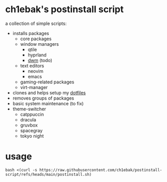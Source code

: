 # ch1ebak's postinstall script

a collection of simple scripts:
- installs packages
  - core packages
  - window managers
    - qtile
    - hyprland
    - [dwm](https://github.com/ch1ebak/dwm-ch1ebak) (todo)
  - text editors
    - neovim
    - emacs
  - gaming-related packages
  - virt-manager
- clones and helps setup my [dotfiles](https://github.com/ch1ebak/dotfiles)
- removes groups of packages
- basic system maintenance (to fix)
- theme-switcher
  - catppuccin
  - dracula
  - gruvbox
  - spacegray
  - tokyo night

# usage
```
bash <(curl -s https://raw.githubusercontent.com/ch1ebak/postinstall-script/refs/heads/main/postinstall.sh)
```
